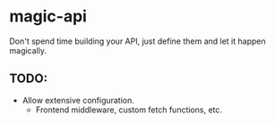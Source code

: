 # magic-api

Don't spend time building your API, just define them and let it happen magically.

## TODO:
- Allow extensive configuration.
    - Frontend middleware, custom fetch functions, etc.

